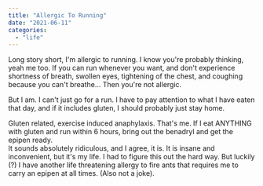 ```yaml
---
title: "Allergic To Running"
date: "2021-06-11"
categories: 
  - "life"
---
```


Long story short, I'm allergic to running. I know you're probably thinking, yeah me too. If you can run whenever you want, and don't experience shortness of breath, swollen eyes, tightening of the chest, and coughing because you can't breathe... Then you're not allergic.

But I am. I can't just go for a run. I have to pay attention to what I have eaten that day, and if it includes gluten, I should probably just stay home.

Gluten related, exercise induced anaphylaxis. That's me. If I eat ANYTHING with gluten and run within 6 hours, bring out the benadryl and get the epipen ready.  
It sounds absolutely ridiculous, and I agree, it is. It is insane and inconvenient, but it's my life. I had to figure this out the hard way. But luckily (?) I have another life threatening allergy to fire ants that requires me to carry an epipen at all times. (Also not a joke).
